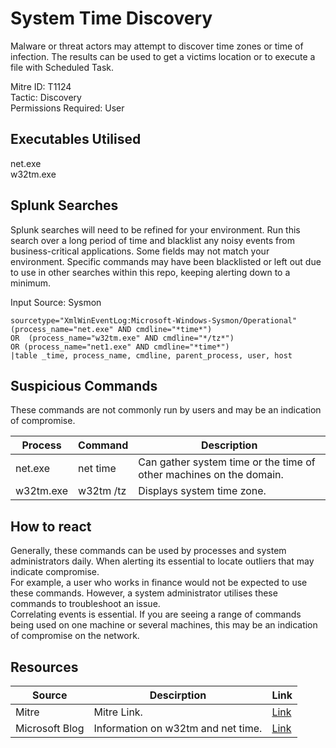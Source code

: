 # System Time Discovery
Malware or threat actors may attempt to discover time zones or time of infection. The results can be used to get a victims location or to execute a file with Scheduled Task. 

Mitre ID: T1124  
Tactic: Discovery  
Permissions Required: User

## Executables Utilised
net.exe  
w32tm.exe

## Splunk Searches
Splunk searches will need to be refined for your environment. Run this search over a long period of time and blacklist any noisy events from business-critical applications. Some fields may not match your environment. Specific commands may have been blacklisted or left out due to use in other searches within this repo, keeping alerting down to a minimum.

Input Source: Sysmon  
``` 
sourcetype="XmlWinEventLog:Microsoft-Windows-Sysmon/Operational"
(process_name="net.exe" AND cmdline="*time*") 
OR  (process_name="w32tm.exe" AND cmdline="*/tz*") 
OR (process_name="net1.exe" AND cmdline="*time*")
|table _time, process_name, cmdline, parent_process, user, host
```

## Suspicious Commands
These commands are not commonly run by users and may be an indication of compromise.

| Process  | Command | Description
| ------------- | ------------- | -------- | 
| net.exe | net time | Can gather system time or the time of other machines on the domain.|
| w32tm.exe | w32tm /tz | Displays system time zone. |

## How to react
Generally, these commands can be used by processes and system administrators daily. When alerting its essential to locate outliers that may indicate compromise.  
For example, a user who works in finance would not be expected to use these commands. However, a system administrator utilises these commands to troubleshoot an issue.  
Correlating events is essential. If you are seeing a range of commands being used on one machine or several machines, this may be an indication of compromise on the network.  

## Resources

| Source | Descirption | Link | 
| --- | --- | --- |
|Mitre |Mitre Link. |[Link](https://attack.mitre.org/techniques/T1124/) |
|  Microsoft Blog | Information on w32tm and net time.  |   [Link](https://blogs.msdn.microsoft.com/w32time/2009/08/07/net-time-and-w32time/) |
